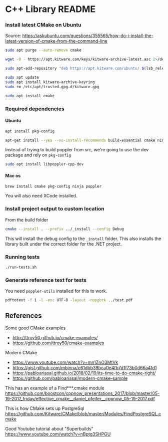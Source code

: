 # C++ Library README

### Install latest CMake on Ubuntu

Source: https://askubuntu.com/questions/355565/how-do-i-install-the-latest-version-of-cmake-from-the-command-line

```bash
sudo apt purge --auto-remove cmake

wget -O - https://apt.kitware.com/keys/kitware-archive-latest.asc 2>/dev/null | gpg --dearmor - | sudo tee /etc/apt/trusted.gpg.d/kitware.gpg >/dev/null

sudo apt-add-repository "deb https://apt.kitware.com/ubuntu/ $(lsb_release -cs) main"

sudo apt update
sudo apt install kitware-archive-keyring
sudo rm /etc/apt/trusted.gpg.d/kitware.gpg

sudo apt install cmake
```

### Required dependencies

#### Ubuntu

```bash
apt install pkg-config

apt-get install --yes --no-install-recommends build-essential cmake ninja-build libjpeg-dev libopenjp2-7-dev qtbase5-dev gobject-introspection libglib2.0-dev libgtk-3-dev libgirepository1.0-dev libnss3-dev ca-certificates libcurl4-nss-dev liblcms2-dev libboost-container-dev  libpoppler-cpp-dev
```

Instead of trying to build poppler from src, we're going to use the dev package and rely on `pkg-config`

```bash
sudo apt install libpoppler-cpp-dev
```

#### Mac os

```bash
brew install cmake pkg-config ninja poppler
```

You will also need XCode installed.

### Install project output to custom location

From the build folder

```bash
cmake --install . --prefix ../_install --config Debug
```

This will install the debug config to the `_install` folder.
This also installs the library built under the correct folder for the .NET project.

### Running tests

```bash
./run-tests.sh
```

### Generate reference text for tests

You need `poppler-utils` installed for this to work.

```bash
pdftotext -f 1 -l -enc UTF-8 -layout -nopgbrk ../test.pdf
```

## References

Some good CMake examples

- http://ttroy50.github.io/cmake-examples/
- https://github.com/ttroy50/cmake-examples

Modern CMake

- https://www.youtube.com/watch?v=mn1ZnO3MtVk
- https://gist.github.com/mbinna/c61dbb39bca0e4fb7d1f73b0d66a4fd1
- https://pabloariasal.github.io/2018/02/19/its-time-to-do-cmake-right/
- https://github.com/pabloariasal/modern-cmake-sample

This has an example of a Find\*\*\*.cmake module
https://github.com/boostcon/cppnow_presentations_2017/blob/master/05-19-2017_friday/effective_cmake__daniel_pfeifer__cppnow_05-19-2017.pdf

This is how CMake sets up PostgreSql
https://github.com/Kitware/CMake/blob/master/Modules/FindPostgreSQL.cmake

Good Youtube tutorial about "Superbuilds"
https://www.youtube.com/watch?v=nBptg3SHPGU
